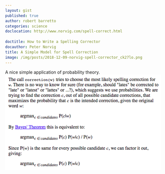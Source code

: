 ```yaml
---
layout: gist
published: true
author: robert barretto
categories: science
doclocation: http://www.norvig.com/spell-correct.html

doctitle: How to Write a Spelling Corrector
docauthor: Peter Norvig
title: A Simple Model for Spell Correction 
image: /img/posts/2018-12-09-norvig-spell-corrector_ck27lo.png
---
```

A nice simple application of probability theory.
![Spell corrector](/img/posts/2018-12-09-norvig-spell-corrector_ck27lo.png)
